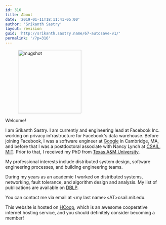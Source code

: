 ```yaml
---
id: 316
title: About
date: '2019-01-11T18:11:41-05:00'
author: 'Srikanth Sastry'
layout: revision
guid: 'http://srikanth.sastry.name/67-autosave-v1/'
permalink: '/?p=316'
---
```


<!-- wp:image {"id":315,"align":"left","width":200,"height":200,"className":"wp-image-70"} -->
<div class="wp-block-image wp-image-70"><figure class="alignleft is-resized"><img src="http://srikanth.sastry.name/wp-content/uploads/2019/01/pic.jpg" alt="mugshot" class="wp-image-315" width="200" height="200"/></figure></div>
<!-- /wp:image -->

<!-- wp:paragraph -->
<p>Welcome!</p>
<!-- /wp:paragraph -->

<!-- wp:paragraph -->
<p>I am Srikanth Sastry. I am currently and engineering lead at Facebook Inc. working on privacy infrastructure for Facebook's data warehouse. Before joining Facebook, I was a software engineer at <a rel="noreferrer noopener" href="http://www.google.com/about/jobs/locations/new-york/" target="_blank">Google</a>&nbsp;in Cambridge, MA, and before that I was a postdoctoral associate with Nancy Lynch at <a rel="noreferrer noopener" href="http://csail.mit.edu" target="_blank">CSAIL, MIT</a>. Prior to that,&nbsp;I received my PhD from <a rel="noreferrer noopener" href="http://www.tamu.edu" target="_blank">Texas A&amp;M University</a>.<br></p>
<!-- /wp:paragraph -->

<!-- wp:paragraph -->
<p>My professional interests include distributed system design, software engineering processes, and building engineering teams.<br></p>
<!-- /wp:paragraph -->

<!-- wp:paragraph -->
<p>During my years as an academic I worked on distributed systems, networking, fault tolerance, and algorithm design and analysis. My list of publications are available on <a title="Srikanth Sastry's publications" rel="noopener" href="http://www.informatik.uni-trier.de/~ley/pers/hd/s/Sastry:Srikanth" target="_blank">DBLP</a>.</p>
<!-- /wp:paragraph -->

<!-- wp:paragraph -->
<p>You can contact me via email at &lt;my last name&gt;&lt;AT&gt;csail.mit.edu.</p>
<!-- /wp:paragraph -->

<!-- wp:paragraph -->
<p>This website is hosted on <a title="Internet Hosting Cooperative" href="http://www.hcoop.net" target="_blank" rel="noopener">HCoop</a>, which is an awesome cooperative internet hosting service, and you should definitely consider becoming a member!</p>
<!-- /wp:paragraph -->